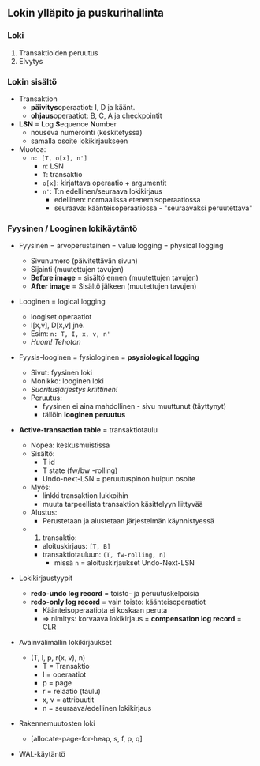 ## Lokin ylläpito ja puskurihallinta

### Loki

1. Transaktioiden peruutus
2. Elvytys

### Lokin sisältö
* Transaktion
  * **päivitys**operaatiot: I, D ja käänt.
  * **ohjaus**operaatiot: B, C, A ja checkpointit
* **LSN** = **L**og **S**equence **N**umber
  * nouseva numerointi (keskitetyssä)
  * samalla osoite lokikirjaukseen
* Muotoa:
  * `n: [T, o[x], n']`
    * `n`: LSN
    * `T`: transaktio
    * `o[x]`: kirjattava operaatio + argumentit
    * `n'`: T:n edellinen/seuraava lokikirjaus
      * edellinen: normaalissa etenemisoperaatiossa
      * seuraava: käänteisoperaatiossa - "seuraavaksi peruutettava"

### Fyysinen / Looginen lokikäytäntö

* Fyysinen = arvoperustainen = value logging = physical logging
  * Sivunumero (päivitettävän sivun)
  * Sijainti (muutettujen tavujen)
  * **Before image** = sisältö ennen (muutettujen tavujen)
  * **After image** = Sisältö jälkeen (muutettujen tavujen)
* Looginen = logical logging
  * loogiset operaatiot
  * I[x,v], D[x,v] jne.
  * Esim: `n: T, I, x, v, n'`
  * _Huom! Tehoton_

* Fyysis-looginen = fysiologinen = **psysiological logging**
  * Sivut: fyysinen loki
  * Monikko: looginen loki
  * _Suoritusjärjestys kriittinen!_
  * Peruutus:
    * fyysinen ei aina mahdollinen - sivu muuttunut (täyttynyt)
    * tällöin **looginen peruutus**

* **Active-transaction table** = transaktiotaulu
  * Nopea: keskusmuistissa
  * Sisältö:
    * T id
    * T state (fw/bw -rolling)
    * Undo-next-LSN = peruutuspinon huipun osoite
  * Myös:
    * linkki transaktion lukkoihin
    * muuta tarpeellista transaktion käsittelyyn liittyvää
  * Alustus:
    * Perustetaan ja alustetaan järjestelmän käynnistyessä
  * 1. transaktio:
    * aloituskirjaus: `[T, B]`
    * transaktiotauluun: `(T, fw-rolling, n)`
      * missä `n` = aloituskirjaukset Undo-Next-LSN

* Lokikirjaustyypit
  * **redo-undo log record** = toisto- ja peruutuskelpoisia
  * **redo-only log record** = vain toisto: käänteisoperaatiot
    * Käänteisoperaatiota ei koskaan peruta
    * => nimitys: korvaava lokikirjaus = **compensation log record** = CLR
 
* Avainvälimallin lokikirjaukset
  * (T, I, p, r(x, v), n)
    * T = Transaktio
    * I = operaatiot
    * p = page
    * r = relaatio (taulu)
    * x, v = attribuutit
    * n = seuraava/edellinen lokikirjaus
    
* Rakennemuutosten loki
  * [allocate-page-for-heap, s, f, p, q]

* WAL-käytäntö
